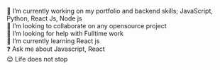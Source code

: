 :telescope: I’m currently working on my portfolio and backend skills; JavaScript, Python, React Js, Node js  
:dancers: I’m looking to collaborate on any opensource project  
:hammer: I’m looking for help with Fulltime work  
:seedling: I’m currently learning React js  
:question: Ask me about Javascript, React  
:blush: Life does not stop 

